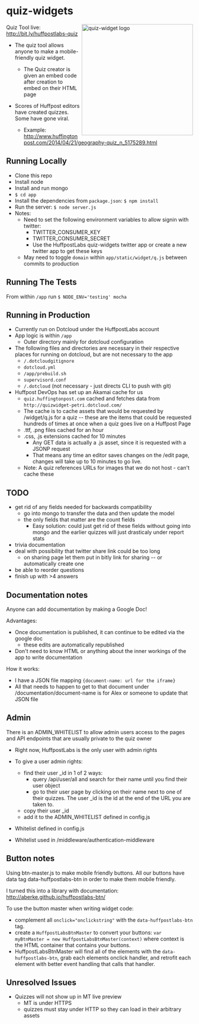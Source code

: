 quiz-widgets
============
<img style="width:300px" src="http://quizwidget-petri.dotcloud.com/img/example-quiz-screenshot.png" alt="quiz-widget logo" align="right" />

Quiz Tool live: <http://bit.ly/huffpostlabs-quiz>

* The quiz tool allows anyone to make a mobile-friendly quiz widget.
	- The Quiz creator is given an embed code after creation to embed on their HTML page

* Scores of Huffpost editors have created quizzes.  Some have gone viral.
	- Example: <http://www.huffingtonpost.com/2014/04/21/geography-quiz_n_5175289.html>


Running Locally
---

- Clone this repo
- Install node
- Install and run mongo
- ```$ cd app```
- Install the dependencies from ```package.json```: ```$ npm install``` 
- Run the server: ```$ node server.js```
- Notes: 
	- Need to set the following environment variables to allow signin with twitter:
		- TWITTER_CONSUMER_KEY 
		- TWITTER_CONSUMER_SECRET
		- Use the HuffpostLabs quiz-widgets twitter app or create a new twitter app to get these keys
	- May need to toggle ```domain``` within ```app/static/widget/q.js``` between commits to production


Running The Tests
---

From within ```/app``` run 
```$ NODE_ENV='testing' mocha```


Running in Production
---

- Currently run on Dotcloud under the HuffpostLabs account
- App logic is within ```/app```
	- Outer directory mainly for dotcloud configuration
- The following files and directories are necessary in their respective places for running on dotcloud, but are not necessary to the app
	- ```/.dotcloudgitignore```
	- ```dotcloud.yml```
	- ```/app/prebuild.sh```
	- ```supervisord.conf```
	- ```/.dotcloud``` (not necessary - just directs CLI to push with git)
- Huffpost DevOps has set up an Akamai cache for us
	- ```quiz.huffingtonpost.com``` cached and fetches data from ```http://quizwidget-petri.dotcloud.com/```
	- The cache is to cache assets that would be requested by /widget/q.js for a quiz -- these are the items that could be requested hundreds of times at once when a quiz goes live on a Huffpost Page
	- .ttf, .png files cached for an hour
	- .css, .js extensions cached for 10 minutes
		- Any GET data is actually a .js asset, since it is requested with a JSONP request
		- That means any time an editor saves changes on the /edit page, changes will take up to 10 minutes to go live.
	- Note: A quiz references URLs for images that we do not host - can't cache these

TODO
---

- get rid of any fields needed for backwards compatibility
	- go into mongo to transfer the data and then update the model
	- the only fields that matter are the count fields
		- Easy solution: could just get rid of these fields without going into mongo and the earlier quizzes will just drasticaly under report stats
- trivia documentation	
- deal with possibility that twitter share link could be too long
	- on sharing page let them put in bitly link for sharing -- or automatically create one
- be able to reorder questions
- finish up with >4 answers



Documentation notes
---
Anyone can add documentation by making a Google Doc!

Advantages:

- Once documentation is published, it can continue to be edited via the google doc
	- these edits are automatically republished
- Don't need to know HTML or anything about the inner workings of the app to write documentation

How it works:

- I have a JSON file mapping ```{document-name: url for the iframe} ```
- All that needs to happen to get to that document under /documentation/document-name is for Alex or someone to update that JSON file


Admin
---
There is an ADMIN_WHITELIST to allow admin users access to the pages and API endpoints that are usually private to the quiz owner

- Right now, HuffpostLabs is the only user with admin rights
- To give a user admin rights:
	- find their user _id in 1 of 2 ways:
		- query /api/user/all and search for their name until you find their user object
		- go to their user page by clicking on their name next to one of their quizzes.  The user _id is the id at the end of the URL you are taken to.
	- copy their user _id
	- add it to the ADMIN_WHITELIST defined in config.js


- Whitelist defined in config.js
- Whitelist used in /middleware/authentication-middleware


Button notes
---
Using btn-master.js to make mobile friendly buttons.  All our buttons have data tag data-huffpostlabs-btn in order to make them mobile friendly.

I turned this into a library with documentation: <http://aberke.github.io/huffpostlabs-btn/>

To use the button master when writing widget code:

- complement all ```onclick="onclickstring"``` with the ```data-huffpostlabs-btn``` tag.
- create a ```HuffpostLabsBtnMaster``` to convert your buttons: ```var myBtnMaster = new HuffpostLabsBtnMaster(context)``` where context is the HTML container that contains your buttons.
- HuffpostLabsBtnMaster will find all of the elements with the ```data-huffpostlabs-btn```, grab each elements onclick handler, and retrofit each element with better event handling that calls that handler.


Unresolved Issues
---

- Quizzes will not show up in MT live preview
	- MT is under HTTPS
	- quizzes must stay under HTTP so they can load in their arbitrary assets

